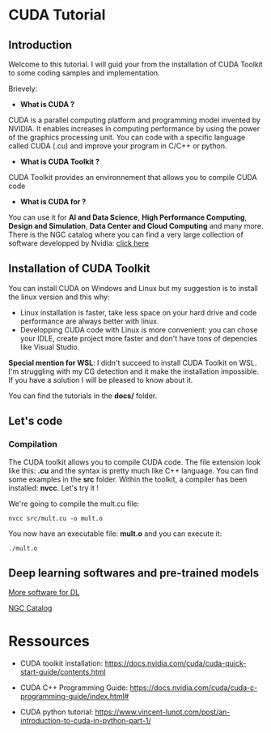 # CUDA Tutorial

## Introduction

Welcome to this tutorial. I will guid your from the installation of CUDA Toolkit to some coding samples and implementation.

Brievely:
- **What is CUDA ?**

CUDA is a parallel computing platform and programming model invented by NVIDIA. It enables increases in computing performance by using the power of the graphics processing unit. 
You can code with a specific language called CUDA (.cu) and improve your program in C/C++ or python.

- **What is CUDA Toolkit ?**

CUDA Toolkit provides an environnement that allows you to compile CUDA code

- **What is CUDA for ?**

You can use it for **AI and Data Science**, **High Performance Computing**, **Design and Simulation**, **Data Center and Cloud Computing** and many more.
There is the NGC catalog where you can find a very large collection of  software developped by Nvidia: [click here](https://catalog.ngc.nvidia.com/collections)



## Installation of CUDA Toolkit

You can install CUDA on Windows and Linux but my suggestion is to install the linux version and this why:
- Linux installation is faster, take less space on your hard drive and code performance are always better with linux.
- Developping CUDA code with Linux is more convenient: you can chose your IDLE, create project more faster and don't have tons of depencies like Visual Studio.

**Special mention for WSL**: I didn't succeed to install CUDA Toolkit on WSL. I'm struggling with my CG detection and it make the installation impossible. If you have a solution I will be pleased to know about it. 

You can find the tutorials in the **docs/** folder.

## Let's code

### Compilation
The CUDA toolkit allows you to compile CUDA code. The file extension look like this: **.cu** and the syntax is pretty much like C++ language. You can find some examples in the **src** folder.
Within the toolkit, a compiler has been installed: **nvcc**. Let's try it !

We're going to compile the mult.cu file:
```
nvcc src/mult.cu -o mult.o
```

You now have an executable file: **mult.o** and you can execute it: 
```
./mult.o
```

## Deep learning softwares and pre-trained models

[More software for DL](https://developer.nvidia.com/deep-learning-software)

[NGC Catalog](https://catalog.ngc.nvidia.com/?filters=&orderBy=weightPopularDESC&query=&page=&pageSize=)


# Ressources

- CUDA toolkit installation: https://docs.nvidia.com/cuda/cuda-quick-start-guide/contents.html

- CUDA C++ Programming Guide: https://docs.nvidia.com/cuda/cuda-c-programming-guide/index.html#

- CUDA python tutorial: https://www.vincent-lunot.com/post/an-introduction-to-cuda-in-python-part-1/
